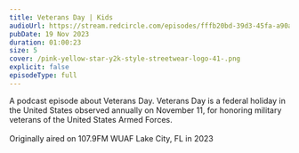 ```yaml
---
title: Veterans Day | Kids
audioUrl: https://stream.redcircle.com/episodes/fffb20bd-39d3-45fa-a90a-5deb44f79afb/stream.mp3
pubDate: 19 Nov 2023
duration: 01:00:23
size: 5
cover: /pink-yellow-star-y2k-style-streetwear-logo-41-.png
explicit: false
episodeType: full
---
```

A podcast episode about Veterans Day. Veterans Day is a federal holiday in the United States observed annually on November 11, for honoring military veterans of the United States Armed Forces. \
\
Originally aired on 107.9FM WUAF Lake City, FL in 2023